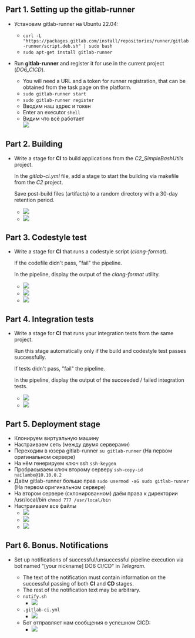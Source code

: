 ﻿## Part 1. Setting up the **gitlab-runner**  
- Установим gitlab-runner на Ubuntu 22.04:
	- `curl -L "https://packages.gitlab.com/install/repositories/runner/gitlab-runner/script.deb.sh" | sudo bash`
	- `sudo apt-get install gitlab-runner`
- Run **gitlab-runner** and register it for use in the current project (_DO6_CICD_).

	-   You will need a URL and a token for runner registration, that can be obtained from the task page on the platform.
	- `sudo gitlab-runner start`
	- `sudo gitlab-runner register`
	-  Вводим наш адрес и токен
	-  Enter an executor `shell`
	- Видим что всё работает  
		![](./images/1.JPG)
## Part 2. Building
-  Write a stage for **CI** to build applications from the _C2_SimpleBashUtils_ project.

	In the _gitlab-ci.yml_ file, add a stage to start the building via makefile from the _C2_ project.

	Save post-build files (artifacts) to a random directory with a 30-day retention period.
	- ![](./images/2_1.JPG)
	- ![](./images/2_2.JPG)
## Part 3. Codestyle test
- Write a stage for **CI** that runs a codestyle script (_clang-format_).

	If the codefile didn't pass, "fail" the pipeline.

	In the pipeline, display the output of the _clang-format_ utility.
	- ![](./images/3_1.JPG)
	- ![](./images/3_2.JPG)
	- ![](./images/3_3.JPG)
## Part 4. Integration tests
- Write a stage for **CI** that runs your integration tests from the same project.

	Run this stage automatically only if the build and codestyle test passes successfully.

	If tests didn't pass, "fail" the pipeline.

	In the pipeline, display the output of the succeeded / failed integration tests.
	- ![](./images/4_1.JPG)  
	- ![](./images/4_2.JPG)
## Part 5. Deployment stage
- Клонируем виртуальную машину
- Настраиваем сеть (между двумя серверами)
- Переходим в юзера gitlab-runner `su gitlab-runner` (На первом оригинальном сервере)
- На нём генерируем ключ ssh `ssh-keygen`
- Пробрасываем ключ второму серверу `ssh-copy-id nailambe@10.10.0.2`
- Даём gitlab-runner больше прав `sudo usermod -aG sudo gitlab-runner` (На первом оригинальном сервере)
- На втором сервере (склонированном) даём права к директории /usr/local/bin `chmod 777 /usr/local/bin`
- Настраиваем все файлы
  - ![](./images/5_1.JPG)
  - ![](./images/5_2.JPG)
  - ![](./images/5_3.JPG)
## Part 6. Bonus. Notifications
- Set up notifications of successful/unsuccessful pipeline execution via bot named "[your nickname] DO6 CI/CD" in _Telegram_.

	-   The text of the notification must contain information on the successful passing of both **CI** and **CD** stages.
	-   The rest of the notification text may be arbitrary.
	-  `notify.sh`
		- ![](./images/6_1.JPG)
	-  `.gitlab-ci.yml`
		- ![](./images/6_2.JPG)
	-  Бот отправляет нам сообщения о успешном CICD:
		- ![](./images/6_3.JPG)
